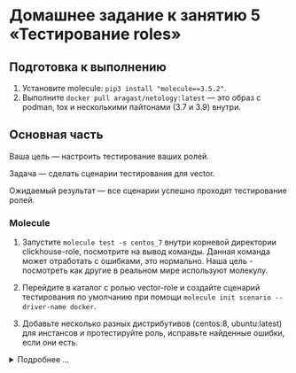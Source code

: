 # Домашнее задание к занятию 5 «Тестирование roles»

## Подготовка к выполнению

1. Установите molecule: `pip3 install "molecule==3.5.2"`.
2. Выполните `docker pull aragast/netology:latest` —  это образ с podman, tox и несколькими пайтонами (3.7 и 3.9) внутри.

## Основная часть

Ваша цель — настроить тестирование ваших ролей. 

Задача — сделать сценарии тестирования для vector. 

Ожидаемый результат — все сценарии успешно проходят тестирование ролей.

### Molecule

1. Запустите  `molecule test -s centos_7` внутри корневой директории clickhouse-role, посмотрите на вывод команды. Данная команда может отработать с ошибками, это нормально. Наша цель - посмотреть как другие в реальном мире используют молекулу.

2. Перейдите в каталог с ролью vector-role и создайте сценарий тестирования по умолчанию при помощи `molecule init scenario --driver-name docker`.

3. Добавьте несколько разных дистрибутивов (centos:8, ubuntu:latest) для инстансов и протестируйте роль, исправьте найденные ошибки, если они есть.
<details>
<summary>Подробнее ...</summary>
```   
root@ivan:~/vector_role# ls
defaults  handlers  LICENSE  meta  molecule  README.md  tasks  templates  tests  vars
root@ivan:~/vector_role# molecule test -s default
INFO     default scenario test matrix: dependency, lint, cleanup, destroy, syntax, create, prepare, converge, idempotence, side_effect, verify, cleanup, destroy
INFO     Performing prerun with role_name_check=0...
INFO     Set ANSIBLE_LIBRARY=/root/.cache/ansible-compat/e3fa2b/modules:/root/.ansible/plugins/modules:/usr/share/ansible/plugins/modules
INFO     Set ANSIBLE_COLLECTIONS_PATH=/root/.cache/ansible-compat/e3fa2b/collections:/root/.ansible/collections:/usr/share/ansible/collections
INFO     Set ANSIBLE_ROLES_PATH=/root/.cache/ansible-compat/e3fa2b/roles:/root/.ansible/roles:/usr/share/ansible/roles:/etc/ansible/roles
INFO     Using /root/.cache/ansible-compat/e3fa2b/roles/ivankorobkov.vector symlink to current repository in order to enable Ansible to find the role using its expected full name.
INFO     Running default > dependency
WARNING  Skipping, missing the requirements file.
WARNING  Skipping, missing the requirements file.
INFO     Running default > lint
INFO     Lint is disabled.
INFO     Running default > cleanup
WARNING  Skipping, cleanup playbook not configured.
INFO     Running default > destroy
INFO     Sanity checks: 'docker'

PLAY [Destroy] *****************************************************************

TASK [Set async_dir for HOME env] **********************************************
ok: [localhost]

TASK [Destroy molecule instance(s)] ********************************************
changed: [localhost] => (item=c7)
changed: [localhost] => (item=ub)

TASK [Wait for instance(s) deletion to complete] *******************************
ok: [localhost] => (item=c7)
ok: [localhost] => (item=ub)

TASK [Delete docker networks(s)] ***********************************************

PLAY RECAP *********************************************************************
localhost                  : ok=3    changed=1    unreachable=0    failed=0    skipped=1    rescued=0    ignored=0

INFO     Running default > syntax

playbook: /root/vector_role/molecule/default/converge.yml
INFO     Running default > create

PLAY [Create] ******************************************************************

TASK [Set async_dir for HOME env] **********************************************
ok: [localhost]

TASK [Log into a Docker registry] **********************************************
skipping: [localhost] => (item=None) 
skipping: [localhost] => (item=None) 
skipping: [localhost]

TASK [Check presence of custom Dockerfiles] ************************************
ok: [localhost] => (item={'image': 'docker.io/pycontribs/centos:7', 'name': 'c7', 'pre_build_image': True})
ok: [localhost] => (item={'image': 'docker.io/pycontribs/ubuntu:latest', 'name': 'ub', 'pre_build_image': True})

TASK [Create Dockerfiles from image names] *************************************
skipping: [localhost] => (item={'image': 'docker.io/pycontribs/centos:7', 'name': 'c7', 'pre_build_image': True}) 
skipping: [localhost] => (item={'image': 'docker.io/pycontribs/ubuntu:latest', 'name': 'ub', 'pre_build_image': True}) 

TASK [Synchronization the context] *********************************************
skipping: [localhost] => (item={'image': 'docker.io/pycontribs/centos:7', 'name': 'c7', 'pre_build_image': True}) 
skipping: [localhost] => (item={'image': 'docker.io/pycontribs/ubuntu:latest', 'name': 'ub', 'pre_build_image': True}) 

TASK [Discover local Docker images] ********************************************
ok: [localhost] => (item={'changed': False, 'skipped': True, 'skip_reason': 'Conditional result was False', 'item': {'image': 'docker.io/pycontribs/centos:7', 'name': 'c7', 'pre_build_image': True}, 'ansible_loop_var': 'item', 'i': 0, 'ansible_index_var': 'i'})
ok: [localhost] => (item={'changed': False, 'skipped': True, 'skip_reason': 'Conditional result was False', 'item': {'image': 'docker.io/pycontribs/ubuntu:latest', 'name': 'ub', 'pre_build_image': True}, 'ansible_loop_var': 'item', 'i': 1, 'ansible_index_var': 'i'})

TASK [Build an Ansible compatible image (new)] *********************************
skipping: [localhost] => (item=molecule_local/docker.io/pycontribs/centos:7) 
skipping: [localhost] => (item=molecule_local/docker.io/pycontribs/ubuntu:latest) 

TASK [Create docker network(s)] ************************************************

TASK [Determine the CMD directives] ********************************************
ok: [localhost] => (item={'image': 'docker.io/pycontribs/centos:7', 'name': 'c7', 'pre_build_image': True})
ok: [localhost] => (item={'image': 'docker.io/pycontribs/ubuntu:latest', 'name': 'ub', 'pre_build_image': True})

TASK [Create molecule instance(s)] *********************************************
changed: [localhost] => (item=c7)
changed: [localhost] => (item=ub)

TASK [Wait for instance(s) creation to complete] *******************************
FAILED - RETRYING: [localhost]: Wait for instance(s) creation to complete (300 retries left).
changed: [localhost] => (item={'failed': 0, 'started': 1, 'finished': 0, 'ansible_job_id': '982625107392.107688', 'results_file': '/root/.ansible_async/982625107392.107688', 'changed': True, 'item': {'image': 'docker.io/pycontribs/centos:7', 'name': 'c7', 'pre_build_image': True}, 'ansible_loop_var': 'item'})
changed: [localhost] => (item={'failed': 0, 'started': 1, 'finished': 0, 'ansible_job_id': '684068488677.107716', 'results_file': '/root/.ansible_async/684068488677.107716', 'changed': True, 'item': {'image': 'docker.io/pycontribs/ubuntu:latest', 'name': 'ub', 'pre_build_image': True}, 'ansible_loop_var': 'item'})

PLAY RECAP *********************************************************************
localhost                  : ok=6    changed=2    unreachable=0    failed=0    skipped=5    rescued=0    ignored=0

INFO     Running default > prepare
WARNING  Skipping, prepare playbook not configured.
INFO     Running default > converge

PLAY [Converge] ****************************************************************

TASK [Gathering Facts] *********************************************************
ok: [ub]
ok: [c7]

TASK [Include vector_role] *****************************************************

TASK [vector_role : Vector| Install package] ***********************************
included: /root/vector_role/tasks/install_yum.yml for c7
included: /root/vector_role/tasks/install_apt.yml for ub

TASK [vector_role : Install Vector | YUM install] ******************************
changed: [c7]

TASK [vector_role : Install Vector | prepare architecture name when x64] *******
ok: [ub]

TASK [vector_role : Install Vector | prepare architecture name when else] ******
skipping: [ub]

TASK [vector_role : Install Vector | DEB install] ******************************
changed: [ub]

TASK [vector_role : Vector | Configure vector] *********************************
included: /root/vector_role/tasks/configure_vector.yml for c7, ub

TASK [vector_role : Configure Vector | ensure what directory exists] ***********
changed: [c7]
changed: [ub]

TASK [vector_role : Configure Vector | Template config] ************************
changed: [ub]
changed: [c7]

TASK [vector_role : Vector | Configure service] ********************************
included: /root/vector_role/tasks/configure_service.yml for c7, ub

TASK [vector_role : Configure Service | Template systemd unit] *****************
changed: [c7]
changed: [ub]

PLAY RECAP *********************************************************************
c7                         : ok=8    changed=4    unreachable=0    failed=0    skipped=0    rescued=0    ignored=0
ub                         : ok=9    changed=4    unreachable=0    failed=0    skipped=1    rescued=0    ignored=0

INFO     Running default > idempotence

PLAY [Converge] ****************************************************************

TASK [Gathering Facts] *********************************************************
ok: [ub]
ok: [c7]

TASK [Include vector_role] *****************************************************

TASK [vector_role : Vector| Install package] ***********************************
included: /root/vector_role/tasks/install_yum.yml for c7
included: /root/vector_role/tasks/install_apt.yml for ub

TASK [vector_role : Install Vector | YUM install] ******************************
ok: [c7]

TASK [vector_role : Install Vector | prepare architecture name when x64] *******
ok: [ub]

TASK [vector_role : Install Vector | prepare architecture name when else] ******
skipping: [ub]

TASK [vector_role : Install Vector | DEB install] ******************************
ok: [ub]

TASK [vector_role : Vector | Configure vector] *********************************
included: /root/vector_role/tasks/configure_vector.yml for c7, ub

TASK [vector_role : Configure Vector | ensure what directory exists] ***********
ok: [c7]
ok: [ub]

TASK [vector_role : Configure Vector | Template config] ************************
ok: [c7]
ok: [ub]

TASK [vector_role : Vector | Configure service] ********************************
included: /root/vector_role/tasks/configure_service.yml for c7, ub

TASK [vector_role : Configure Service | Template systemd unit] *****************
ok: [c7]
ok: [ub]

PLAY RECAP *********************************************************************
c7                         : ok=8    changed=0    unreachable=0    failed=0    skipped=0    rescued=0    ignored=0
ub                         : ok=9    changed=0    unreachable=0    failed=0    skipped=1    rescued=0    ignored=0

INFO     Idempotence completed successfully.
INFO     Running default > side_effect
WARNING  Skipping, side effect playbook not configured.
INFO     Running default > verify
INFO     Running Ansible Verifier

PLAY [Verify] ******************************************************************

TASK [Example assertion] *******************************************************
ok: [c7] => {
    "changed": false,
    "msg": "All assertions passed"
}
ok: [ub] => {
    "changed": false,
    "msg": "All assertions passed"
}

PLAY RECAP *********************************************************************
c7                         : ok=1    changed=0    unreachable=0    failed=0    skipped=0    rescued=0    ignored=0
ub                         : ok=1    changed=0    unreachable=0    failed=0    skipped=0    rescued=0    ignored=0

INFO     Verifier completed successfully.
INFO     Running default > cleanup
WARNING  Skipping, cleanup playbook not configured.
INFO     Running default > destroy

PLAY [Destroy] *****************************************************************

TASK [Set async_dir for HOME env] **********************************************
ok: [localhost]

TASK [Destroy molecule instance(s)] ********************************************
changed: [localhost] => (item=c7)
changed: [localhost] => (item=ub)

TASK [Wait for instance(s) deletion to complete] *******************************
changed: [localhost] => (item=c7)
FAILED - RETRYING: [localhost]: Wait for instance(s) deletion to complete (300 retries left).
changed: [localhost] => (item=ub)

TASK [Delete docker networks(s)] ***********************************************

PLAY RECAP *********************************************************************
localhost                  : ok=3    changed=2    unreachable=0    failed=0    skipped=1    rescued=0    ignored=0

INFO     Pruning extra files from scenario ephemeral directory
```


4. Добавьте несколько assert в verify.yml-файл для  проверки работоспособности vector-role (проверка, что конфиг валидный, проверка успешности запуска и др.).
 
5. Запустите тестирование роли повторно и проверьте, что оно прошло успешно.
   
6. Добавьте новый тег на коммит с рабочим сценарием в соответствии с семантическим версионированием.

### Tox

1. Добавьте в директорию с vector-role файлы из [директории](./example).
2. Запустите `docker run --privileged=True -v <path_to_repo>:/opt/vector-role -w /opt/vector-role -it aragast/netology:latest /bin/bash`, где path_to_repo — путь до корня репозитория с vector-role на вашей файловой системе.
3. Внутри контейнера выполните команду `tox`, посмотрите на вывод.
5. Создайте облегчённый сценарий для `molecule` с драйвером `molecule_podman`. Проверьте его на исполнимость.
6. Пропишите правильную команду в `tox.ini`, чтобы запускался облегчённый сценарий.
8. Запустите команду `tox`. Убедитесь, что всё отработало успешно.
9. Добавьте новый тег на коммит с рабочим сценарием в соответствии с семантическим версионированием.

После выполнения у вас должно получится два сценария molecule и один tox.ini файл в репозитории. Не забудьте указать в ответе теги решений Tox и Molecule заданий. В качестве решения пришлите ссылку на  ваш репозиторий и скриншоты этапов выполнения задания. 

## Необязательная часть

1. Проделайте схожие манипуляции для создания роли LightHouse.
2. Создайте сценарий внутри любой из своих ролей, который умеет поднимать весь стек при помощи всех ролей.
3. Убедитесь в работоспособности своего стека. Создайте отдельный verify.yml, который будет проверять работоспособность интеграции всех инструментов между ними.
4. Выложите свои roles в репозитории.

В качестве решения пришлите ссылки и скриншоты этапов выполнения задания.

---

### Как оформить решение задания

Выполненное домашнее задание пришлите в виде ссылки на .md-файл в вашем репозитории.
